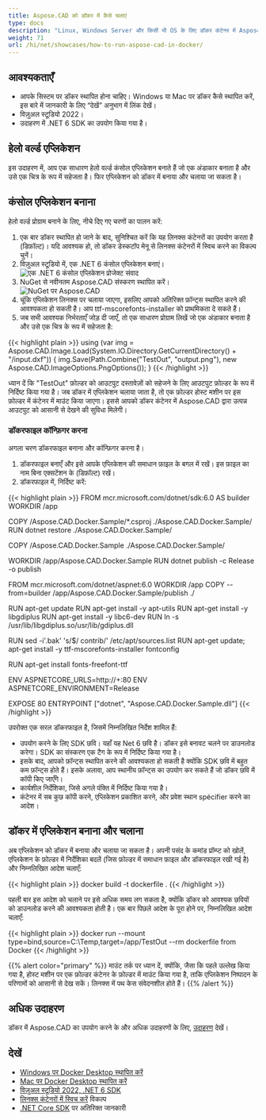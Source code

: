 ```yaml
---
title: Aspose.CAD को डॉकर में कैसे चलाएं
type: docs
description: "Linux, Windows Server और किसी भी OS के लिए डॉकर कंटेनर में Aspose.CAD चलाएं।"
weight: 71
url: /hi/net/showcases/how-to-run-aspose-cad-in-docker/
---
```


## आवश्यकताएँ
- आपके सिस्टम पर डॉकर स्थापित होना चाहिए। Windows या Mac पर डॉकर कैसे स्थापित करें, इस बारे में जानकारी के लिए “देखें” अनुभाग में लिंक देखें।
- विज़ुअल स्टूडियो 2022।
- उदाहरण में .NET 6 SDK का उपयोग किया गया है।

## हेलो वर्ल्ड एप्लिकेशन

इस उदाहरण में, आप एक साधारण हेलो वर्ल्ड कंसोल एप्लिकेशन बनाते हैं जो एक अंडाकार बनाता है और उसे एक चित्र के रूप में सहेजता है। फिर एप्लिकेशन को डॉकर में बनाया और चलाया जा सकता है।

## कंसोल एप्लिकेशन बनाना

हेलो वर्ल्ड प्रोग्राम बनाने के लिए, नीचे दिए गए चरणों का पालन करें:
1. एक बार डॉकर स्थापित हो जाने के बाद, सुनिश्चित करें कि यह लिनक्स कंटेनरों का उपयोग करता है (डिफ़ॉल्ट)। यदि आवश्यक हो, तो डॉकर डेस्कटॉप मेनू से लिनक्स कंटेनरों में स्विच करने का विकल्प चुनें।
1. विज़ुअल स्टूडियो में, एक .NET 6 कंसोल एप्लिकेशन बनाएं।<br>
![एक .NET 6 कंसोल एप्लिकेशन प्रोजेक्ट संवाद](/_assets/showcases/docker/1.png)<br>
1. NuGet से नवीनतम Aspose.CAD संस्करण स्थापित करें।<br>
![NuGet पर Aspose.CAD](/_assets/showcases/docker/2.png)<br>
1. चूंकि एप्लिकेशन लिनक्स पर चलाया जाएगा, इसलिए आपको अतिरिक्त फ़ॉन्ट्स स्थापित करने की आवश्यकता हो सकती है। आप ttf-mscorefonts-installer को प्राथमिकता दे सकते हैं।
1. जब सभी आवश्यक निर्भरताएँ जोड़ दी जाएँ, तो एक साधारण प्रोग्राम लिखें जो एक अंडाकार बनाता है और उसे एक चित्र के रूप में सहेजता है:<br>

{{< highlight plain >}}
using (var img = Aspose.CAD.Image.Load(System.IO.Directory.GetCurrentDirectory() + "/input.dxf"))
{
	img.Save(Path.Combine("TestOut", "output.png"), new Aspose.CAD.ImageOptions.PngOptions());
}
{{< /highlight >}}

ध्यान दें कि "TestOut" फ़ोल्डर को आउटपुट दस्तावेज़ों को सहेजने के लिए आउटपुट फ़ोल्डर के रूप में निर्दिष्ट किया गया है। जब डॉकर में एप्लिकेशन चलाया जाता है, तो एक फ़ोल्डर होस्ट मशीन पर इस फ़ोल्डर में कंटेनर में माउंट किया जाएगा। इससे आपको डॉकर कंटेनर में Aspose.CAD द्वारा उत्पन्न आउटपुट को आसानी से देखने की सुविधा मिलेगी।

### डॉकरफाइल कॉन्फ़िगर करना

 अगला चरण डॉकरफाइल बनाना और कॉन्फ़िगर करना है।

1. डॉकरफाइल बनाएँ और इसे आपके एप्लिकेशन की समाधान फ़ाइल के बगल में रखें। इस फ़ाइल का नाम बिना एक्सटेंशन के (डिफ़ॉल्ट) रखें।
1. डॉकरफाइल में, निर्दिष्ट करें:

{{< highlight plain >}}
FROM mcr.microsoft.com/dotnet/sdk:6.0 AS builder
WORKDIR /app

COPY /Aspose.CAD.Docker.Sample/*.csproj ./Aspose.CAD.Docker.Sample/
RUN dotnet restore ./Aspose.CAD.Docker.Sample/

COPY /Aspose.CAD.Docker.Sample ./Aspose.CAD.Docker.Sample/

WORKDIR /app/Aspose.CAD.Docker.Sample
RUN dotnet publish -c Release -o publish

FROM mcr.microsoft.com/dotnet/aspnet:6.0
WORKDIR /app
COPY --from=builder /app/Aspose.CAD.Docker.Sample/publish ./

RUN apt-get update
RUN apt-get install -y apt-utils
RUN apt-get install -y libgdiplus
RUN apt-get install -y libc6-dev 
RUN ln -s /usr/lib/libgdiplus.so/usr/lib/gdiplus.dll

RUN sed -i'.bak' 's/$/ contrib/' /etc/apt/sources.list
RUN apt-get update; apt-get install -y ttf-mscorefonts-installer fontconfig

RUN apt-get install fonts-freefont-ttf

ENV ASPNETCORE_URLS=http://+:80
ENV ASPNETCORE_ENVIRONMENT=Release

EXPOSE 80
ENTRYPOINT ["dotnet", "Aspose.CAD.Docker.Sample.dll"]
{{< /highlight >}}

उपरोक्त एक सरल डॉकरफाइल है, जिसमें निम्नलिखित निर्देश शामिल हैं:

- उपयोग करने के लिए SDK छवि। यहाँ यह Net 6 छवि है। डॉकर इसे बनावट चलने पर डाउनलोड करेगा। SDK का संस्करण एक टैग के रूप में निर्दिष्ट किया गया है।
- इसके बाद, आपको फ़ॉन्ट्स स्थापित करने की आवश्यकता हो सकती है क्योंकि SDK छवि में बहुत कम फ़ॉन्ट्स होते हैं। इसके अलावा, आप स्थानीय फ़ॉन्ट्स का उपयोग कर सकते हैं जो डॉकर छवि में कॉपी किए जाएँगे।
- कार्यशील निर्देशिका, जिसे अगले पंक्ति में निर्दिष्ट किया गया है।
- कंटेनर में सब कुछ कॉपी करने, एप्लिकेशन प्रकाशित करने, और प्रवेश स्थान spécifier करने का आदेश। 


## डॉकर में एप्लिकेशन बनाना और चलाना
 
अब एप्लिकेशन को डॉकर में बनाया और चलाया जा सकता है। अपनी पसंद के कमांड प्रॉम्प्ट को खोलें, एप्लिकेशन के फ़ोल्डर में निर्देशिका बदलें (जिस फ़ोल्डर में समाधान फ़ाइल और डॉकरफाइल रखी गई है) और निम्नलिखित आदेश चलाएँ:

{{< highlight plain >}}
docker build -t dockerfile .
{{< /highlight >}}

पहली बार इस आदेश को चलाने पर इसे अधिक समय लग सकता है, क्योंकि डॉकर को आवश्यक छवियों को डाउनलोड करने की आवश्यकता होती है। एक बार पिछले आदेश के पूरा होने पर, निम्नलिखित आदेश चलाएँ:

{{< highlight plain >}}
docker run --mount type=bind,source=C:\Temp,target=/app/TestOut --rm dockerfile from Docker
{{< /highlight >}}

{{% alert color="primary" %}} 
माउंट तर्क पर ध्यान दें, क्योंकि, जैसा कि पहले उल्लेख किया गया है, होस्ट मशीन पर एक फ़ोल्डर कंटेनर के फ़ोल्डर में माउंट किया गया है, ताकि एप्लिकेशन निष्पादन के परिणामों को आसानी से देख सकें। लिनक्स में पथ केस संवेदनशील होते हैं।
{{% /alert %}}

## अधिक उदाहरण

डॉकर में Aspose.CAD का उपयोग करने के और अधिक उदाहरणों के लिए, [उदाहरण](https://github.com/aspose-cad/Aspose.CAD-Documentation) देखें।

## देखें 

- [Windows पर Docker Desktop स्थापित करें](https://docs.docker.com/docker-for-windows/install/)
- [Mac पर Docker Desktop स्थापित करें](https://docs.docker.com/docker-for-mac/install/)
- [विज़ुअल स्टूडियो 2022, .NET 6 SDK](https://docs.microsoft.com/en-us/dotnet/core/install/windows?tabs=net60#dependencies)
- [लिनक्स कंटेनरों में स्विच करें](https://docs.docker.com/docker-for-windows/#switch-between-windows-and-linux-containers) विकल्प
- [.NET Core SDK](https://hub.docker.com/_/microsoft-dotnet-sdk) पर अतिरिक्त जानकारी
